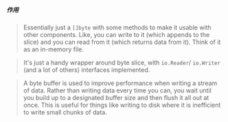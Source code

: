 ##### 作用

> Essentially just a `[]byte` with some methods to make it usable with other components. Like, you can write to it (which appends to the slice) and you can read from it (which returns data from it). Think of it as an in-memory file.

> It's just a handy wrapper around byte slice, with `io.Reader`/ `io.Writer` (and a lot of others) interfaces implemented.

> A byte buffer is used to improve performance when writing a stream of data. Rather than writing data every time you can, you wait until you build up to a designated buffer size and then flush it all out at once. This is useful for things like writing to disk where it is inefficient to write small chunks of data.